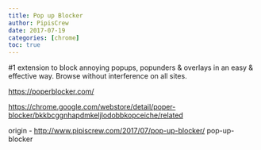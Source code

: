 ```yaml
---
title: Pop up Blocker
author: PipisCrew
date: 2017-07-19
categories: [chrome]
toc: true
---
```


#1 extension to block annoying popups, popunders & overlays in an easy & effective way. Browse without interference on all sites.

https://poperblocker.com/

https://chrome.google.com/webstore/detail/poper-blocker/bkkbcggnhapdmkeljlodobbkopceiche/related

origin - http://www.pipiscrew.com/2017/07/pop-up-blocker/ pop-up-blocker